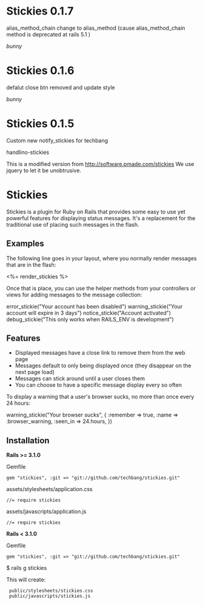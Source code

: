 # Stickies 0.1.7
  alias_method_chain change to alias_method
  (cause alias_method_chain method is deprecated at rails 5.1 )

  *bunny*
# Stickies 0.1.6
  defalut close btn removed and update style

  *bunny*
# Stickies 0.1.5
Custom new notify_stickies for techbang

handlino-stickies

This is a modified version from http://software.pmade.com/stickies
We use jquery to let it be unobtrusive.

# Stickies

Stickies is a plugin for Ruby on Rails that provides some easy to use yet
powerful features for displaying status messages.  It's a replacement for the
traditional use of placing such messages in the flash.

## Examples

The following line goes in your layout, where you normally render messages
that are in the flash:

 <%= render_stickies %>

Once that is place, you can use the helper methods from your controllers or
views for adding messages to the message collection:

 error_stickie("Your account has been disabled")
 warning_stickie("Your account will expire in 3 days")
 notice_stickie("Account activated")
 debug_stickie("This only works when RAILS_ENV is development")

## Features

* Displayed messages have a close link to remove them from the web page
* Messages default to only being displayed once (they disappear on the next page load)
* Messages can stick around until a user closes them
* You can choose to have a specific message display every so often

To display a warning that a user's browser sucks, no more than once every 24
hours:

 warning_stickie("Your browser sucks", {
   :remember => true,
   :name     => :browser_warning,
   :seen_in  => 24.hours,
 })

## Installation

**Rails >= 3.1.0**

Gemfile

    gem "stickies", :git => "git://github.com/techbang/stickies.git"

assets/stylesheets/application.css

    //= require stickies

assets/javascripts/application.js

    //= require stickies

**Rails < 3.1.0**

Gemfile

    gem "stickies", :git => "git://github.com/techbang/stickies.git"

$ rails g stickies

This will create:

     public/stylesheets/stickies.css
     public/javascripts/stickies.js
